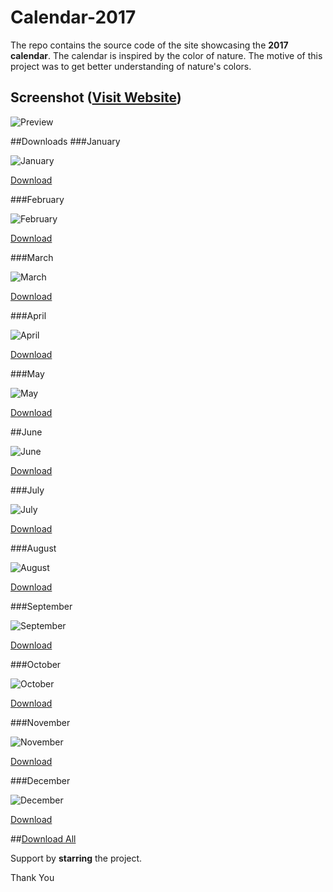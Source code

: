 # Calendar-2017
The repo contains the source code of the site showcasing the **2017 calendar**.
The calendar is inspired by the color of nature. 
The motive of this project was to get better understanding of nature's colors.

## Screenshot ([Visit Website](http://ansarimofid.in/calendar-2017/))

![Preview](http://i.imgur.com/16tTMRe.gif)

##Downloads
###January

![January](http://ansarimofid.in/calendar-2017/img/thumb/january.jpg)

[Download](http://imgur.com/download/PiBjI5k)


###February

![February](http://ansarimofid.in/calendar-2017/img/thumb/february.jpg)

[Download](http://imgur.com/download/2hmaO1l)


###March

![March](http://ansarimofid.in/calendar-2017/img/thumb/march.jpg)

[Download](http://imgur.com/download/ZPcvtbV)


###April

![April](http://ansarimofid.in/calendar-2017/img/thumb/april.jpg)

[Download](http://imgur.com/download/ptwpBHm)


###May

![May](http://ansarimofid.in/calendar-2017/img/thumb/may.jpg)

[Download](http://imgur.com/download/YarclSs)


##June

![June](http://ansarimofid.in/calendar-2017/img/thumb/june.jpg)

[Download](http://imgur.com/download/cg05QiZ)


###July

![July](http://ansarimofid.in/calendar-2017/img/thumb/july.jpg)

[Download](http://imgur.com/download/XvV1YZs)


###August

![August](http://ansarimofid.in/calendar-2017/img/thumb/august.jpg)

[Download](http://imgur.com/download/sKTz5IBV)


###September

![September](http://ansarimofid.in/calendar-2017/img/thumb/september.jpg)

[Download](http://imgur.com/download/pvfJchZ)


###October

![October](http://ansarimofid.in/calendar-2017/img/thumb/october.jpg)

[Download](http://imgur.com/download/W2tuzJN)


###November

![November](http://ansarimofid.in/calendar-2017/img/thumb/november.jpg)

[Download](http://imgur.com/download/6nfUGUX)


###December

![December](http://ansarimofid.in/calendar-2017/img/thumb/december.jpg)

[Download](http://imgur.com/download/KkHEBfX)


##[Download All](https://drive.google.com/open?id=0B-Fq2nXLB5GNaTVDTHkyZkVZVnc)

Support by **starring** the project.

Thank You
